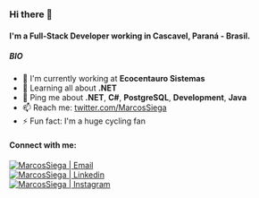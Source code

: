### Hi there 👋

#### I'm a Full-Stack Developer working in Cascavel, Paraná - Brasil.

##### BIO

- 🏢 I'm currently working at **Ecocentauro Sistemas**
- 🌱 Learning all about **.NET**
- 💬 Ping me about  **.NET**, **C#**, **PostgreSQL**, **Development**, **Java**
- 📫 Reach me: [twitter.com/MarcosSiega](https://twitter.com/MarcosSiega)
- ⚡️ Fun fact: I'm a huge cycling fan

#### Connect with me:

[<img align="center" alt="MarcosSiega | Email" src="https://img.shields.io/badge/Email-marcosmsiega@gmail.com-blue?style=flat-square&logo=gmail" />][email] <br/>
[<img align="center" alt="MarcosSiega | Linkedin" src="https://img.shields.io/badge/Linkedin-Marcos%20Siega%20-blue?style=flat-square&logo=linkedin" />][linkedin] <br/>
[<img align="center" alt="MarcosSiega | Instagram" src="https://img.shields.io/badge/Instagram-Marcos%20Siega-blue?style=flat-square&logo=Instagram" />][instagram]

[email]: mailto:marcosmsiega@gmail.com
[linkedin]: https://www.linkedin.com/in/marcos-de-melo-siega-51a16762
[instagram]: https://www.instagram.com/marcossiega/
